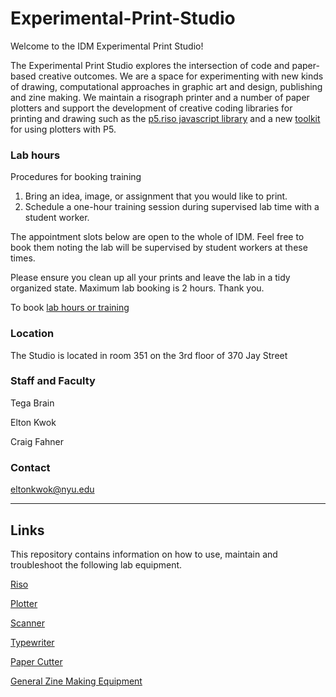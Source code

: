 # Experimental-Print-Studio

Welcome to the IDM Experimental Print Studio!

The Experimental Print Studio explores the intersection of code and paper-based creative outcomes. We are a space for experimenting with new kinds of drawing, computational approaches in graphic art and design, publishing and zine making. We maintain a risograph printer and a number of paper plotters and support the development of creative coding libraries for printing and drawing such as the [p5.riso javascript library](https://antiboredom.github.io/p5.riso/) and a new [toolkit](./Plotter/README.md) for using plotters with P5.

### Lab hours

Procedures for booking training 

1. Bring an idea, image, or assignment that you would like to print. 
2. Schedule a one-hour training session during supervised lab time with a student worker.

The appointment slots below are open to the whole of IDM. Feel free to book them noting the lab will be supervised by student workers at these times.

Please ensure you clean up all your prints and leave the lab in a tidy organized state. Maximum lab booking is 2 hours. Thank you.

To book [lab hours or training](https://calendar.google.com/calendar/u/0/appointments/schedules/AcZssZ3t44ymGjvp62wzsYuedBQ081B_LMiwMkvmHnCSnn828G1suv-F4KLZi0_CpgEst4F9Pmxyb6E4)


### Location

The Studio is located in room 351 on the 3rd floor of 370 Jay Street

### Staff and Faculty

Tega Brain

Elton Kwok

Craig Fahner


### Contact

eltonkwok@nyu.edu

---

## Links

This repository contains information on how to use, maintain and troubleshoot the following lab equipment.

[Riso](./Riso/README.md)

[Plotter](./Plotter/README.md)

[Scanner](./Scanner/README.md)

[Typewriter](./Typewriter/README.md)

[Paper Cutter](./Cutter/README.md)

[General Zine Making Equipment](./General_Zine_Making_Equipment/README.md)



